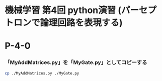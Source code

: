 # 機械学習 第4回 python演習 (パーセプトロンで論理回路を表現する)

# P-4-0
### 「MyAddMatrices.py」を「MyGate.py」としてコピーする
```bash
cp ./MyAddMatrices.py ./MyGate.py
```